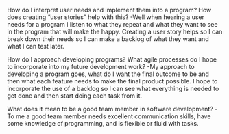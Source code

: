 How do I interpret user needs and implement them into a program? How does creating “user stories” help with this?
-Well when hearing a user needs for a program I listen to what they repeat and what they want to see in the program that will make the happy. Creating a user story helps so I can break down their needs so I can make a backlog of what they want and what I can test later. 

How do I approach developing programs? What agile processes do I hope to incorporate into my future development work?
-My approach to developing a program goes, what do I want the final outcome to be and then what each feature needs to make the final product possible. I hope to incorporate the use of a backlog so I can see what everything is needed to get done and then start doing each task from it. 

What does it mean to be a good team member in software development?
-To me a good team member needs excellent communication skills, have some knowledge of programming, and is flexible or fluid with tasks. 
